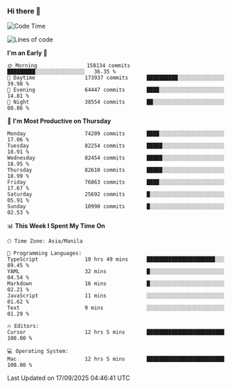 ### Hi there 👋

<!--START_SECTION:waka-->
![Code Time](http://img.shields.io/badge/Code%20Time-6%2C273%20hrs%2016%20mins-blue)

![Lines of code](https://img.shields.io/badge/From%20Hello%20World%20I%27ve%20Written-146.5%20million%20lines%20of%20code-blue)

**I'm an Early 🐤** 

```text
🌞 Morning                158134 commits      █████████░░░░░░░░░░░░░░░░   36.35 % 
🌆 Daytime                173937 commits      ██████████░░░░░░░░░░░░░░░   39.98 % 
🌃 Evening                64447 commits       ████░░░░░░░░░░░░░░░░░░░░░   14.81 % 
🌙 Night                  38554 commits       ██░░░░░░░░░░░░░░░░░░░░░░░   08.86 % 
```
📅 **I'm Most Productive on Thursday** 

```text
Monday                   74209 commits       ████░░░░░░░░░░░░░░░░░░░░░   17.06 % 
Tuesday                  82254 commits       █████░░░░░░░░░░░░░░░░░░░░   18.91 % 
Wednesday                82454 commits       █████░░░░░░░░░░░░░░░░░░░░   18.95 % 
Thursday                 82610 commits       █████░░░░░░░░░░░░░░░░░░░░   18.99 % 
Friday                   76863 commits       ████░░░░░░░░░░░░░░░░░░░░░   17.67 % 
Saturday                 25692 commits       █░░░░░░░░░░░░░░░░░░░░░░░░   05.91 % 
Sunday                   10990 commits       █░░░░░░░░░░░░░░░░░░░░░░░░   02.53 % 
```


📊 **This Week I Spent My Time On** 

```text
🕑︎ Time Zone: Asia/Manila

💬 Programming Languages: 
TypeScript               10 hrs 49 mins      ██████████████████████░░░   89.45 % 
YAML                     32 mins             █░░░░░░░░░░░░░░░░░░░░░░░░   04.54 % 
Markdown                 16 mins             █░░░░░░░░░░░░░░░░░░░░░░░░   02.21 % 
JavaScript               11 mins             ░░░░░░░░░░░░░░░░░░░░░░░░░   01.62 % 
Text                     9 mins              ░░░░░░░░░░░░░░░░░░░░░░░░░   01.29 % 

🔥 Editors: 
Cursor                   12 hrs 5 mins       █████████████████████████   100.00 % 

💻 Operating System: 
Mac                      12 hrs 5 mins       █████████████████████████   100.00 % 
```


 Last Updated on 17/09/2025 04:46:41 UTC
<!--END_SECTION:waka-->


<!--
**rad182/rad182** is a ✨ _special_ ✨ repository because its `README.md` (this file) appears on your GitHub profile.

Here are some ideas to get you started:

- 🔭 I’m currently working on ...
- 🌱 I’m currently learning ...
- 👯 I’m looking to collaborate on ...
- 🤔 I’m looking for help with ...
- 💬 Ask me about ...
- 📫 How to reach me: ...
- 😄 Pronouns: ...
- ⚡ Fun fact: ...
-->
